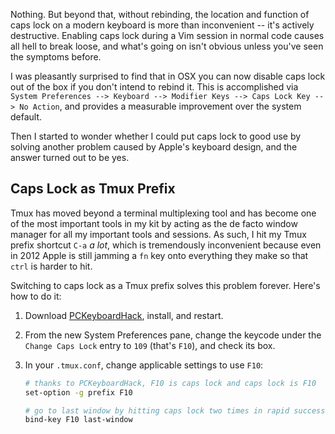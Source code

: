 Nothing. But beyond that, without rebinding, the location and function of caps lock on a modern keyboard is more than inconvenient -- it's actively destructive. Enabling caps lock during a Vim session in normal code causes all hell to break loose, and what's going on isn't obvious unless you've seen the symptoms before.

I was pleasantly surprised to find that in OSX you can now disable caps lock out of the box if you don't intend to rebind it. This is accomplished via `System Preferences --> Keyboard --> Modifier Keys --> Caps Lock Key --> No Action`, and provides a measurable improvement over the system default.

Then I started to wonder whether I could put caps lock to good use by solving another problem caused by Apple's keyboard design, and the answer turned out to be yes.

Caps Lock as Tmux Prefix
------------------------

Tmux has moved beyond a terminal multiplexing tool and has become one of the most important tools in my kit by acting as the de facto window manager for all my important tools and sessions. As such, I hit my Tmux prefix shortcut `C-a` _a lot_, which is tremendously inconvenient because even in 2012 Apple is still jamming a `fn` key onto everything they make so that `ctrl` is harder to hit.

Switching to caps lock as a Tmux prefix solves this problem forever. Here's how to do it:

1. Download [PCKeyboardHack](http://pqrs.org/macosx/keyremap4macbook/pckeyboardhack.html.en), install, and restart.
2. From the new System Preferences pane, change the keycode under the `Change Caps Lock` entry to `109` (that's `F10`), and check its box.
3. In your `.tmux.conf`, change applicable settings to use `F10`:

    ``` bash
    # thanks to PCKeyboardHack, F10 is caps lock and caps lock is F10
    set-option -g prefix F10

    # go to last window by hitting caps lock two times in rapid succession
    bind-key F10 last-window
    ```
